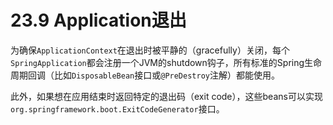 # 23.9 Application退出

为确保`ApplicationContext`在退出时被平静的（gracefully）关闭，每个`SpringApplication`都会注册一个JVM的shutdown钩子，所有标准的Spring生命周期回调（比如`DisposableBean`接口或`@PreDestroy`注解）都能使用。

此外，如果想在应用结束时返回特定的退出码（exit code），这些beans可以实现`org.springframework.boot.ExitCodeGenerator`接口。


